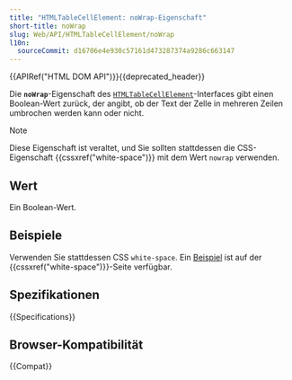 ```yaml
---
title: "HTMLTableCellElement: noWrap-Eigenschaft"
short-title: noWrap
slug: Web/API/HTMLTableCellElement/noWrap
l10n:
  sourceCommit: d16706e4e930c57161d473287374a9286c663147
---
```


{{APIRef("HTML DOM API")}}{{deprecated_header}}

Die **`noWrap`**-Eigenschaft des [`HTMLTableCellElement`](/de/docs/Web/API/HTMLTableCellElement)-Interfaces gibt einen Boolean-Wert zurück, der angibt, ob der Text der Zelle in mehreren Zeilen umbrochen werden kann oder nicht.

> [!NOTE]
> Diese Eigenschaft ist veraltet, und Sie sollten stattdessen die CSS-Eigenschaft {{cssxref("white-space")}} mit dem Wert `nowrap` verwenden.

## Wert

Ein Boolean-Wert.

## Beispiele

Verwenden Sie stattdessen CSS `white-space`. Ein [Beispiel](/de/docs/Web/CSS/white-space#controlling_line_wrapping_in_tables) ist auf der {{cssxref("white-space")}}-Seite verfügbar.

## Spezifikationen

{{Specifications}}

## Browser-Kompatibilität

{{Compat}}
